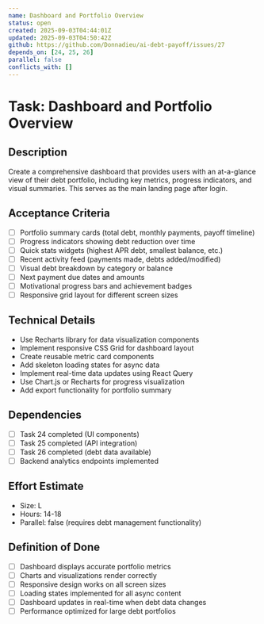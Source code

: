 ```yaml
---
name: Dashboard and Portfolio Overview
status: open
created: 2025-09-03T04:44:01Z
updated: 2025-09-03T04:50:42Z
github: https://github.com/Donnadieu/ai-debt-payoff/issues/27
depends_on: [24, 25, 26]
parallel: false
conflicts_with: []
---
```


# Task: Dashboard and Portfolio Overview

## Description
Create a comprehensive dashboard that provides users with an at-a-glance view of their debt portfolio, including key metrics, progress indicators, and visual summaries. This serves as the main landing page after login.

## Acceptance Criteria
- [ ] Portfolio summary cards (total debt, monthly payments, payoff timeline)
- [ ] Progress indicators showing debt reduction over time
- [ ] Quick stats widgets (highest APR debt, smallest balance, etc.)
- [ ] Recent activity feed (payments made, debts added/modified)
- [ ] Visual debt breakdown by category or balance
- [ ] Next payment due dates and amounts
- [ ] Motivational progress bars and achievement badges
- [ ] Responsive grid layout for different screen sizes

## Technical Details
- Use Recharts library for data visualization components
- Implement responsive CSS Grid for dashboard layout
- Create reusable metric card components
- Add skeleton loading states for async data
- Implement real-time data updates using React Query
- Use Chart.js or Recharts for progress visualization
- Add export functionality for portfolio summary

## Dependencies
- [ ] Task 24 completed (UI components)
- [ ] Task 25 completed (API integration)
- [ ] Task 26 completed (debt data available)
- [ ] Backend analytics endpoints implemented

## Effort Estimate
- Size: L
- Hours: 14-18
- Parallel: false (requires debt management functionality)

## Definition of Done
- [ ] Dashboard displays accurate portfolio metrics
- [ ] Charts and visualizations render correctly
- [ ] Responsive design works on all screen sizes
- [ ] Loading states implemented for all async content
- [ ] Dashboard updates in real-time when debt data changes
- [ ] Performance optimized for large debt portfolios
